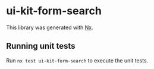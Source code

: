 # ui-kit-form-search

This library was generated with [Nx](https://nx.dev).

## Running unit tests

Run `nx test ui-kit-form-search` to execute the unit tests.
